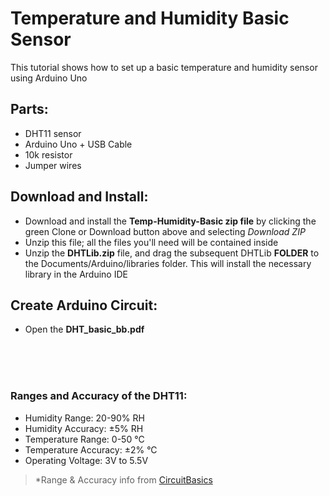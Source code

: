 # Temperature and Humidity Basic Sensor
This tutorial shows how to set up a basic temperature and humidity sensor using Arduino Uno

## Parts:
- DHT11 sensor
- Arduino Uno + USB Cable
- 10k resistor
- Jumper wires

## Download and Install:
- Download and install the **Temp-Humidity-Basic zip file** by clicking the green Clone or Download button above and selecting *Download ZIP*
- Unzip this file; all the files you'll need will be contained inside
- Unzip the **DHTLib.zip** file, and drag the subsequent DHTLib **FOLDER** to the Documents/Arduino/libraries folder. This will install the necessary library in the Arduino IDE

## Create Arduino Circuit:
- Open the **DHT_basic_bb.pdf**  
 
 <br/>
 <br/>
 <br/>
 
### Ranges and Accuracy of the DHT11:

- Humidity Range: 20-90% RH
- Humidity Accuracy: ±5% RH
- Temperature Range: 0-50 °C
- Temperature Accuracy: ±2% °C
- Operating Voltage: 3V to 5.5V

>*Range & Accuracy info from [CircuitBasics](http://www.circuitbasics.com/how-to-set-up-the-dht11-humidity-sensor-on-an-arduino/)
